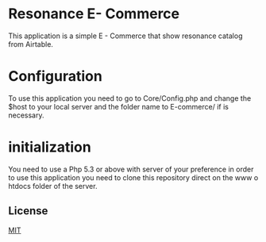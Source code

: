 # Resonance E- Commerce

This application is a simple E - Commerce that show resonance catalog from Airtable.

# Configuration

To use this application you need to go to Core/Config.php and change the $host to your local server and the folder name to E-commerce/ if is necessary. 

# initialization

You need to use a Php 5.3 or above with server of your preference in order to use this application you need to clone this repository direct on the www o htdocs folder of the server.

## License
[MIT](https://choosealicense.com/licenses/mit/)
